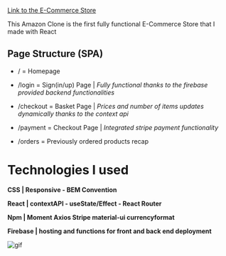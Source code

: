 [Link to the E-Commerce Store](https://amaclone-673b4.web.app/)

This Amazon Clone is the first fully functional E-Commerce Store that I made with React

## Page Structure (SPA)

- / = Homepage

- /login = Sign(in/up) Page | _Fully functional thanks to the firebase provided backend functionalities_

- /checkout = Basket Page | _Prices and number of items updates dynamically thanks to the context api_

- /payment = Checkout Page | _Integrated stripe payment functionality_

- /orders = Previously ordered products recap

# Technologies I used

**CSS | Responsive - BEM Convention**

**React | contextAPI - useState/Effect - React Router**

**Npm | Moment Axios Stripe material-ui currencyformat**

**Firebase | hosting and functions for front and back end deployment**

![gif](https://media.giphy.com/media/l2QDSKSkhqITBLYBy/giphy.gif)
